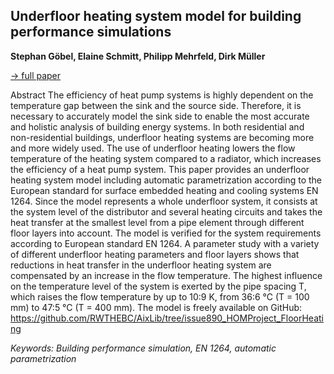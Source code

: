 ## Underfloor heating system model for building performance simulations

**Stephan Göbel, Elaine Schmitt, Philipp Mehrfeld, Dirk Müller**

[&#8594; full paper](../proceedings/papers/Modelica2021session4B_paper4.pdf)

Abstract
The efficiency of heat pump systems is highly dependent
on the temperature gap between the sink and the source
side. Therefore, it is necessary to accurately model
the sink side to enable the most accurate and holistic
analysis of building energy systems. In both residential
and non-residential buildings, underfloor heating systems
are becoming more and more widely used. The use of
underfloor heating lowers the flow temperature of the
heating system compared to a radiator, which increases
the efficiency of a heat pump system. This paper provides
an underfloor heating system model including automatic
parametrization according to the European standard for
surface embedded heating and cooling systems EN 1264.
Since the model represents a whole underfloor system,
it consists at the system level of the distributor and
several heating circuits and takes the heat transfer at the
smallest level from a pipe element through different floor
layers into account. The model is verified for the system
requirements according to European standard EN 1264.
A parameter study with a variety of different underfloor
heating parameters and floor layers shows that reductions
in heat transfer in the underfloor heating system are
compensated by an increase in the flow temperature. The
highest influence on the temperature level of the system
is exerted by the pipe spacing T, which raises the flow
temperature by up to 10:9 K, from 36:6 °C (T = 100 mm)
to 47:5 °C (T = 400 mm). The model is freely available
on GitHub: https://github.com/RWTHEBC/AixLib/tree/issue890_HOMProject_FloorHeating

*Keywords: Building performance simulation, EN 1264, automatic parametrization*
